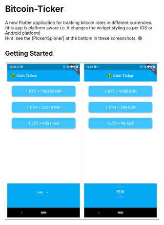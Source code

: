 # Bitcoin-Ticker

A new Flutter application for tracking bitcoin rates in different currencies.<br>
(this app is platform aware i.e. it changes the widget styling as per IOS or Android platform)<br>
Hint: see the [Picker/Spinner] at the bottom in these screenshots. 😅

## Getting Started

<table>
  <tr>
    <td><img src="screenshots/coin_screenshot_1.jpeg" width=270></td>
    <td><img src="screenshots/coin_screenshot_2.jpeg" width=270></td>
  </tr>
 </table>




